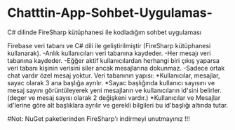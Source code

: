 # Chatttin-App-Sohbet-Uygulamas-
C# dilinde FireSharp kütüphanesi ile kodladığım sohbet uygulaması

Firebase veri tabanı ve C# dili ile geliştirilmiştir (FireSharp kütüphanesi kullanarak).
-Anlık kullanıcıları veri tabanına kaydeder.
-Her mesajı veri tabanına kaydeder.
-Eğğer aktif kullanıcılardan herhangi biri çıkış yaparsa veri tabanı kişinin verisini siler ancak mesajlarına dokunmaz.
-Sadece ortak chat vardır özel mesaj yoktur.
Veri tabanının yapısı:
  *Kullanıcılar, mesajlar, sayac olarak 3 ana başlığa ayrılır.
  *Sayac başlığında kullanıcı sayısını ve mesaj sayını görüntüleyerek yeni mesajların ve kullanıcıların id'sini belirler. (deger ve mesaj sayısı olarak 2 değişkeni vardır.)
  *Kullanıcılar ve Mesajlar id'lerine göre alt başlıklara ayrılır ve gerekli bilgileri bu id'başlığı altında tutar.

#Not: NuGet paketlerinden FireSharp'ı indirmeyi unutmayınız !!!
